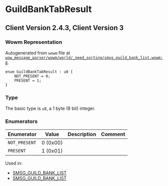 # GuildBankTabResult

## Client Version 2.4.3, Client Version 3

### Wowm Representation

Autogenerated from `wowm` file at [`wow_message_parser/wowm/world/_need_sorting/smsg_guild_bank_list.wowm:8`](https://github.com/gtker/wow_messages/tree/main/wow_message_parser/wowm/world/_need_sorting/smsg_guild_bank_list.wowm#L8).

```rust,ignore
enum GuildBankTabResult : u8 {
    NOT_PRESENT = 0;
    PRESENT = 1;
}
```
### Type
The basic type is `u8`, a 1 byte (8 bit) integer.
### Enumerators
| Enumerator | Value  | Description | Comment |
| --------- | -------- | ----------- | ------- |
| `NOT_PRESENT` | 0 (0x00) |  |  |
| `PRESENT` | 1 (0x01) |  |  |

Used in:
* [SMSG_GUILD_BANK_LIST](smsg_guild_bank_list.md)
* [SMSG_GUILD_BANK_LIST](smsg_guild_bank_list.md)

